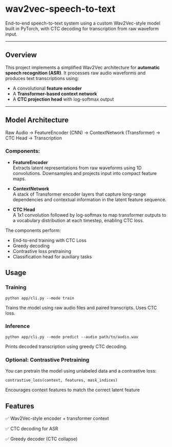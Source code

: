 # wav2vec-speech-to-text

End-to-end speech-to-text system using a custom Wav2Vec-style model built in PyTorch, with CTC decoding for transcription from raw waveform input.

---

## Overview

This project implements a simplified Wav2Vec architecture for **automatic speech recognition (ASR)**. It processes raw audio waveforms and produces text transcriptions using:

- A convolutional **feature encoder**
- A **Transformer-based context network**
- A **CTC projection head** with log-softmax output

---

## Model Architecture

Raw Audio → FeatureEncoder (CNN) → ContextNetwork (Transformer) → CTC Head → Transcription


### Components:

- **FeatureEncoder**  
  Extracts latent representations from raw waveforms using 1D convolutions. Downsamples and projects input into compact feature maps.

- **ContextNetwork**  
  A stack of Transformer encoder layers that capture long-range dependencies and contextual information in the latent feature sequence.

- **CTC Head**  
  A 1x1 convolution followed by log-softmax to map transformer outputs to a vocabulary distribution at each timestep, enabling CTC loss.

The components perform: 

- End-to-end training with CTC Loss
- Greedy decoding
- Contrastive loss pretraining
- Classification head for auxiliary tasks

## Usage

### Training
```
python app/cli.py --mode train
```

Trains the model using raw audio files and paired transcripts. Uses CTC loss.

### Inference
```
python app/cli.py --mode predict --audio path/to/audio.wav
```

Prints decoded transcription using greedy CTC decoding.

### Optional: Contrastive Pretraining
You can pretrain the model using unlabeled data and a contrastive loss:

```
contrastive_loss(context, features, mask_indices)
```

Encourages context features to match the correct latent feature


## Features

✅ Wav2Vec-style encoder + transformer context

✅ CTC decoding for ASR

✅ Greedy decoder (CTC collapse)

